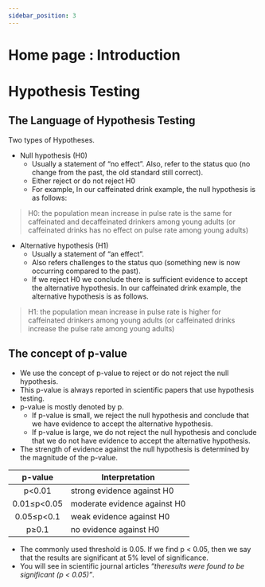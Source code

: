 ```yaml
---
sidebar_position: 3
---
```


# Home page : Introduction

# Hypothesis Testing

## The Language of Hypothesis Testing

Two types of Hypotheses.
* Null hypothesis (H0)
    * Usually a statement of “no effect”. Also, refer to the status quo (no change from the past, the old standard still correct).  
    * Either reject or do not reject H0  
    * For example, In our caffeinated drink example, the null hypothesis is as follows:
> H0: the population mean increase in pulse rate is the same for caffeinated and decaffeinated drinkers among young adults (or caffeinated drinks has no effect on pulse rate among young adults)
* Alternative hypothesis (H1)
    * Usually a statement of “an effect”. 
    * Also refers challenges to the status quo (something new is now occurring compared to the past).
    * If we reject H0 we conclude there is sufficient evidence to accept the alternative hypothesis. In our caffeinated drink example, the alternative hypothesis is as follows.
> H1: the population mean increase in pulse rate is higher for caffeinated drinkers among young adults (or caffeinated drinks increase the pulse rate among young adults)

## The concept of p-value
* We use the concept of p-value to reject or do not reject the null hypothesis.
* This p-value is always reported in scientific papers that use hypothesis testing.
* p-value is mostly denoted by p.
    * If p-value is small, we reject the null hypothesis and conclude that we have evidence to accept the alternative hypothesis.
    * If p-value is large, we do not reject the null hypothesis and conclude that we do not have evidence to accept the alternative hypothesis.
* The strength of evidence against the null hypothesis is determined by the magnitude
of the p-value.  

| p-value | Interpretation |
|:---------:|----------------|
| p<0.01 | strong evidence against H0 |  
| 0.01≤p<0.05 | moderate evidence against H0 |  
| 0.05≤p<0.1 | weak evidence against H0 |  
| p≥0.1 | no evidence against H0 |  

* The commonly used threshold is 0.05. If we find p < 0.05, then we say that the results are significant at 5% level of significance. 
* You will see in scientific journal articles _“theresults were found to be significant (p < 0.05)”_.  

